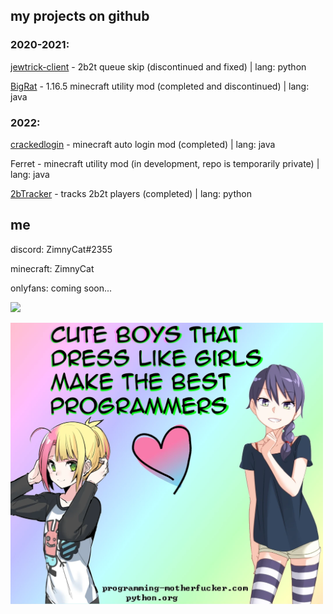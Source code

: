 ## my projects on github

### 2020-2021:

[jewtrick-client](https://github.com/ZimnyCat/jewtrick-client) - 2b2t queue skip (discontinued and fixed) | lang: python

[BigRat](https://github.com/ZimnyCat/BigRat) - 1.16.5 minecraft utility mod (completed and discontinued) | lang: java

### 2022:

[crackedlogin](https://github.com/ZimnyCat/crackedlogin) - minecraft auto login mod (completed) | lang: java

Ferret - minecraft utility mod (in development, repo is temporarily private) | lang: java

[2bTracker](https://github.com/ZimnyCat/2bTracker) - tracks 2b2t players (completed) | lang: python

## me

discord: ZimnyCat#2355

minecraft: ZimnyCat

onlyfans: coming soon...

![](https://komarev.com/ghpvc/?username=ZimnyCat)

<img src="cute.png" width="500"/>
